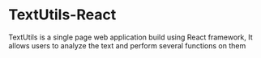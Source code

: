# TextUtils-React
TextUtils is a single page web application build using React framework, It allows users to analyze the text and perform several functions on them
